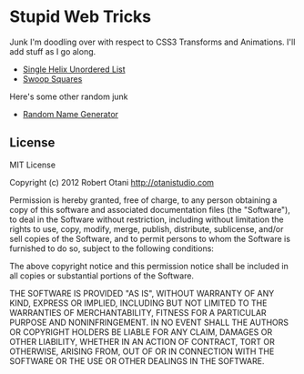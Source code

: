 # Stupid Web Tricks

Junk I'm doodling over with respect to CSS3 Transforms and Animations. I'll add stuff as I go along.

* [Single Helix Unordered List](http://otanistudio.github.com/swt/li_single_helix.html)
* [Swoop Squares](http://otanistudio.github.com/swt/swoop_squares.html)

Here's some other random junk

* [Random Name Generator](http://otanistudio.github.com/swt/random_name.html)

## License

MIT License

Copyright (c) 2012 Robert Otani http://otanistudio.com

Permission is hereby granted, free of charge, to any person obtaining a copy of this software and associated documentation files (the "Software"), to deal in the Software without restriction, including without limitation the rights to use, copy, modify, merge, publish, distribute, sublicense, and/or sell copies of the Software, and to permit persons to whom the Software is furnished to do so, subject to the following conditions:

The above copyright notice and this permission notice shall be included in all copies or substantial portions of the Software.

THE SOFTWARE IS PROVIDED "AS IS", WITHOUT WARRANTY OF ANY KIND, EXPRESS OR IMPLIED, INCLUDING BUT NOT LIMITED TO THE WARRANTIES OF MERCHANTABILITY, FITNESS FOR A PARTICULAR PURPOSE AND NONINFRINGEMENT. IN NO EVENT SHALL THE AUTHORS OR COPYRIGHT HOLDERS BE LIABLE FOR ANY CLAIM, DAMAGES OR OTHER LIABILITY, WHETHER IN AN ACTION OF CONTRACT, TORT OR OTHERWISE, ARISING FROM, OUT OF OR IN CONNECTION WITH THE SOFTWARE OR THE USE OR OTHER DEALINGS IN THE SOFTWARE.